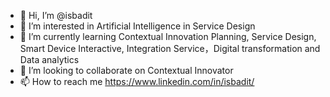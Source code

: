 - 👋 Hi, I’m @isbadit
- 👀 I’m interested in Artificial Intelligence in Service Design
- 🌱 I’m currently learning Contextual Innovation Planning, Service Design, Smart Device Interactive, Integration Service，Digital transformation and Data analytics
- 💞️ I’m looking to collaborate on Contextual Innovator
- 📫 How to reach me https://www.linkedin.com/in/isbadit/

<!---
isbadit/isbadit is a ✨ special ✨ repository because its `README.md` (this file) appears on your GitHub profile.
You can click the Preview link to take a look at your changes.
--->
